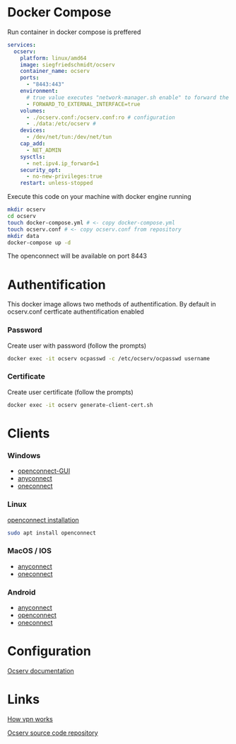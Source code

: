 # Docker Compose
Run container in docker compose is preffered
```yml
services:
  ocserv:
    platform: linux/amd64
    image: siegfriedschmidt/ocserv
    container_name: ocserv
    ports:
      - "8443:443"
    environment:
      # true value executes "network-manager.sh enable" to forward the vpn subnet to the external interface (default eth0)
      - FORWARD_TO_EXTERNAL_INTERFACE=true
    volumes:
      - ./ocserv.conf:/ocserv.conf:ro # configuration
      - ./data:/etc/ocserv #
    devices:
      - /dev/net/tun:/dev/net/tun
    cap_add:
      - NET_ADMIN
    sysctls:
      - net.ipv4.ip_forward=1
    security_opt:
      - no-new-privileges:true
    restart: unless-stopped
```

Execute this code on your machine with docker engine running

```bash
mkdir ocserv
cd ocserv
touch docker-compose.yml # <- copy docker-compose.yml
touch ocserv.conf # <- copy ocserv.conf from repository
mkdir data
docker-compose up -d
```
The openconnect will be available on port 8443

# Authentification
This docker image allows two methods of authentification. By default in ocserv.conf certficate authentification enabled

### Password
Create user with password (follow the prompts)
```bash
docker exec -it ocserv ocpasswd -c /etc/ocserv/ocpasswd username
```

### Certificate
Create user certificate (follow the prompts)
```bash
docker exec -it ocserv generate-client-cert.sh
```

# Clients
### Windows
- [openconnect-GUI](https://gui.openconnect-vpn.net/download/)
- [anyconnect](https://apps.microsoft.com/detail/9wzdncrdj8lh?hl=en-US&gl=US)
- [oneconnect](https://apps.microsoft.com/detail/clavister-oneconnect/9P2L1BWS7BB6?hl=en-US&gl=US)

### Linux
[openconnect installation](https://www.infradead.org/openconnect/packages.html)
```bash
sudo apt install openconnect
```

### MacOS / IOS 
- [anyconnect](https://apps.apple.com/us/app/cisco-secure-client/id1135064690)
- [oneconnect](https://apps.apple.com/us/app/clavister-oneconnect/id1565970099)

### Android
- [anyconnect](https://play.google.com/store/apps/details?id=com.cisco.anyconnect.vpn.android.avf&hl=en)
- [openconnect](https://play.google.com/store/apps/details?id=xyz.opcx.mph&pcampaignid=web_share)
- [oneconnect](https://play.google.com/store/apps/details?id=com.clavister.oneconnect&hl=en_US)

# Configuration 
[Ocserv documentation](https://ocserv.openconnect-vpn.net/ocserv.8.html)

# Links
[How vpn works](https://ocserv.openconnect-vpn.net/technical.html)

[Ocserv source code repository](https://gitlab.com/openconnect/ocserv)
